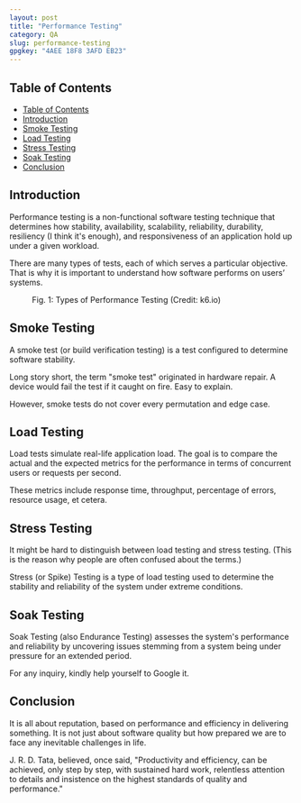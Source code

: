 ```yaml
---
layout: post
title: "Performance Testing"
category: QA
slug: performance-testing
gpgkey: "4AEE 18F8 3AFD EB23"
---
```


## Table of Contents

- [Table of Contents](#table-of-contents)
- [Introduction](#introduction)
- [Smoke Testing](#smoke-testing)
- [Load Testing](#load-testing)
- [Stress Testing](#stress-testing)
- [Soak Testing](#soak-testing)
- [Conclusion](#conclusion)

## Introduction

Performance testing is a non-functional software testing technique that determines how stability, availability, scalability, reliability, durability, resiliency (I think it's enough), and responsiveness of an application hold up under a given workload.

There are many types of tests, each of which serves a particular objective. That is why it is important to understand how software performs on users’ systems.

<figure><amp-img alt="Types of Performance Testing" src="/img/performance-testing.webp" width="1660" height="764" layout="responsive"
></amp-img><figcaption>Fig. 1: Types of Performance Testing (Credit: k6.io)</figcaption></figure>

## Smoke Testing

A smoke test (or build verification testing) is a test configured to determine software stability.

Long story short, the term "smoke test" originated in hardware repair. A device would fail the test if it caught on fire. Easy to explain.

However, smoke tests do not cover every permutation and edge case.

## Load Testing

Load tests simulate real-life application load. The goal is to compare the actual and the expected metrics for the performance in terms of concurrent users or requests per second.

These metrics include response time, throughput, percentage of errors, resource usage, et cetera.

## Stress Testing

It might be hard to distinguish between load testing and stress testing. (This is the reason why people are often confused about the terms.)

Stress (or Spike) Testing is a type of load testing used to determine the stability and reliability of the system under extreme conditions.

## Soak Testing

Soak Testing (also Endurance Testing) assesses the system's performance and reliability by uncovering issues stemming from a system being under pressure for an extended period.

For any inquiry, kindly help yourself to Google it.

## Conclusion

It is all about reputation, based on performance and efficiency in delivering something. It is not just about software quality but how prepared we are to face any inevitable challenges in life.

J. R. D. Tata, believed, once said, "Productivity and efficiency, can be achieved, only step by step, with sustained hard work, relentless attention to details and insistence on the highest standards of quality and performance."
